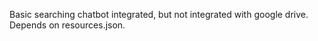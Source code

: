 Basic searching chatbot integrated, but not integrated with google drive. Depends on resources.json. 